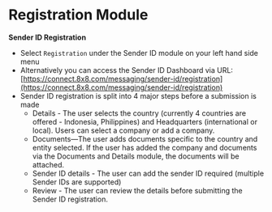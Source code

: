 # Registration Module

**Sender ID Registration**

* Select `Registration` under the Sender ID module on your left hand side menu
* Alternatively you can access the Sender ID Dashboard via URL: [https://connect.8x8.com/messaging/sender-id/registration](https://connect.8x8.com/messaging/sender-id/registration)
* Sender ID registration is split into 4 major steps before a submission is made
	+ Details - The user selects the country (currently 4 countries are offered - Indonesia, Philippines) and Headquarters (international or local). Users can select a company or add a company.
	+ Documents—The user adds documents specific to the country and entity selected. If the user has added the company and documents via the Documents and Details module, the documents will be attached.
	+ Sender ID details - The user can add the sender ID required (multiple Sender IDs are supported)
	+ Review - The user can review the details before submitting the Sender ID registration.
